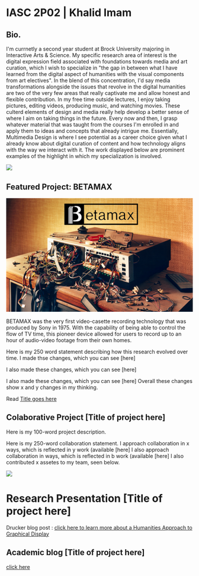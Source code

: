 # IASC 2P02 | Khalid Imam

## Bio.

I'm currnetly a second year student at Brock University majoring in Interactive Arts & Science.
My specific research area of interest is the digital expression field associated with foundations towards media and art curation, which I wish to specialize in "the gap in between what I have learned from the digital aspect of humanities with the visual components from art electives". In the blend of this concentration, I'd say media transformations alongside the issues that revolve in the digital humanities are two of the very few areas that really captivate me and allow honest and flexible contribution. In my free time outside lectures, I enjoy taking pictures, editing videos, producing music, and watching movies. These culterd elements of design and media really help develop a better sense of where I aim on taking things in the future. Every now and then, I grasp whatever material that was taught from the courses I'm enrolled in and apply them to ideas and concepts that already intrigue me. Essentially, Multimedia Design is where I see potential as a career choice given what I already know about digital curation of content and how technology aligns with the way we interact with it. The work displayed below are prominent examples of the highlight in which my specialization is involved. 


![](Images/space.png)

## Featured Project: BETAMAX

![](Images/BETA2.png)

BETAMAX was the very first video-casette recording technology that was produced by Sony in 1975. 
With the capability of being able to control the flow of TV time, this pioneer device allowed for users to record up to an hour of audio-video footage from their own homes. 

Here is my 250 word statement describing how this research evolved over time. I made thse changes, which you can see [here] 

I also made these changes, which you can see [here]

I also made these changes, which you can see [here]
Overall these changes show x and y changes in my thinking. 

Read [Title goes here](readme)

## Colaborative Project [Title of project here]

Here is my 100-word project description.

Here is my 250-word collaboration statement. I approach collaboration in x ways, which is reflected in y work (available [here]
I also approach collaboration in ways, which is reflected in b work (available [here]
I also contributed x assetes to my team, seen below.

![](images/collaboration.jpg)

# Research Presentation [Title of project here]

Drucker blog post : [click here to learn more about a Humanities Approach to Graphical Display](publishblogpost.md) 

## Academic blog [Title of project here]

[click here](https://iascatbrock.github.io/IASC-2P02/reveal/index.html)
